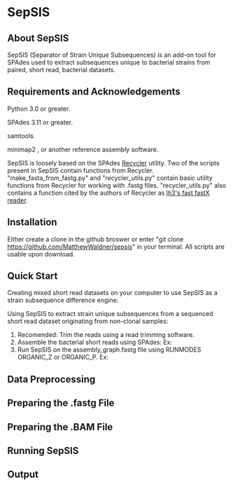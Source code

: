 # SepSIS

## About SepSIS

SepSIS (Separator of Strain Unique Subsequences) is an add-on tool for SPAdes used to extract subsequences unique to bacterial strains from paired, short read, bacterial datasets.

## Requirements and Acknowledgements

Python 3.0 or greater.

SPAdes 3.11 or greater.

samtools

minimap2 , or another reference assembly software.

SepSIS is loosely based on the SPAdes [Recycler](https://github.com/Shamir-Lab/Recycler) utility. Two of the scripts present in SepSIS contain functions from Recycler. "make_fasta_from_fastg.py" and "recycler_utils.py" contain basic utility functions from Recycler for working with .fastg files. "recycler_utils.py" also contains a function cited by the authors of Recycler as [lh3's fast fastX reader](https://github.com/lh3/readfq/blob/master/readfq.py).

## Installation

Either create a clone in the github broswer or enter "git clone https://github.com/MatthewWaldner/sepsis" in your terminal. All scripts are usable upon download.

## Quick Start

Creating mixed short read datasets on your computer to use SepSIS as a strain subsequence difference engine:

Using SepSIS to extract strain unique subsequences from a sequenced short read dataset originating from non-clonal samples:
1. Recomended: Trim the reads using a read trimming software.
2. Assemble the bacterial short reads using SPAdes:
  Ex:
3. Run SepSIS on the assembly_graph.fastg file using RUNMODES ORGANIC_Z or ORGANIC_P.
  Ex:

## Data Preprocessing

## Preparing the .fastg File

## Preparing the .BAM File

## Running SepSIS

## Output
